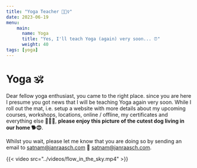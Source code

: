 ```yaml
---
title: "Yoga Teacher 🧘🏻‍♀️"
date: 2023-06-19
menu:
    main:
      name: Yoga
      title: "Yes, I'll teach Yoga (again) very soon... ⏰"
      weight: 40
tags: [yoga]
---
```


# Yoga 🕉

Dear fellow yoga enthusiast, you came to the right place. since you are here I presume you got news that I will be teaching Yoga again very soon. While I roll out the mat, i.e. setup a website with more details about my upcoming courses, workshops, locations, online / offline, my certificates and everything else 🤩😋😁, **please enjoy this picture of the cutest dog living in our home 🐕😍**. 

Whilst you wait, please let me know that you are doing so by sending an email to satnam@janraasch.com 📧 [satnam@janraasch.com](mailto:satnam@janraasch.com).

{{< video src="../videos/flow_in_the_sky.mp4" >}}
